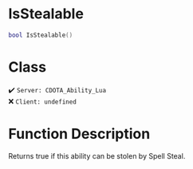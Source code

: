 # IsStealable
```lua
bool IsStealable()
```
# Class
✔️ `Server: CDOTA_Ability_Lua`  
❌ `Client: undefined`  

# Function Description
Returns true if this ability can be stolen by Spell Steal.
